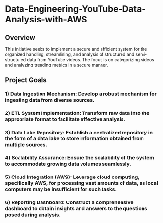 # Data-Engineering-YouTube-Data-Analysis-with-AWS

## Overview
This initiative seeks to implement a secure and efficient system for the organized handling, streamlining, and analysis of structured and semi-structured data from YouTube videos. The focus is on categorizing videos and analyzing trending metrics in a secure manner.

## Project Goals
### 1) Data Ingestion Mechanism: Develop a robust mechanism for ingesting data from diverse sources.

### 2) ETL System Implementation: Transform raw data into the appropriate format to facilitate effective analysis.

### 3) Data Lake Repository: Establish a centralized repository in the form of a data lake to store information obtained from multiple sources.

### 4) Scalability Assurance: Ensure the scalability of the system to accommodate growing data volumes seamlessly.

### 5) Cloud Integration (AWS): Leverage cloud computing, specifically AWS, for processing vast amounts of data, as local computers may be insufficient for such tasks.

### 6) Reporting Dashboard: Construct a comprehensive dashboard to obtain insights and answers to the questions posed during analysis.





